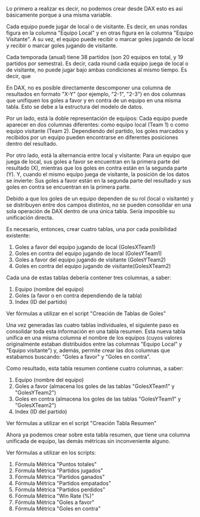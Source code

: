 Lo primero a realizar es decir, no podemos crear desde DAX esto es así básicamente porque a una misma variable.


Cada equipo puede jugar de local o de visitante. Es decir, en unas rondas figura en la columna "Equipo Local" y en otras figura en la columna "Equipo Visitante". A su vez, el equipo puede recibir o marcar goles jugando de local y recibir o marcar goles jugando de visitante.


Cada temporada (anual) tiene 38 partidos (son 20 equipos en total, y 19 partidos por semestra).
Es decir, cada round cada equipo juega de local o de visitante, no puede jugar bajo ambas condiciones al mismo tiempo. Es decir, que 


En DAX, no es posible directamente descomponer una columna de resultados en formato "X-Y" (por ejemplo, "2-1", "2-3") en dos columnas que unifiquen los goles a favor y en contra de un equipo en una misma tabla. Esto se debe a la estructura del modelo de datos.

Por un lado, está la doble representación de equipos: Cada equipo puede aparecer en dos columnas diferentes: como equipo local (Team 1) o como equipo visitante (Team 2). Dependiendo del partido, los goles marcados y recibidos por un equipo pueden encontrarse en diferentes posiciones dentro del resultado.

Por otro lado, está la alternancia entre local y visitante: Para un equipo que juega de local, sus goles a favor se encuentran en la primera parte del resultado (X), mientras que los goles en contra están en la segunda parte (Y). Y, cuando el mismo equipo juega de visitante, la posición de los datos se invierte: Sus goles a favor están en la segunda parte del resultado y sus goles en contra se encuentran en la primera parte.

Debido a que los goles de un equipo dependen de su rol (local o visitante) y se distribuyen entre dos campos distintos, no se pueden consolidar en una sola operación de DAX dentro de una única tabla. Sería imposible su unificación directa.

Es necesario, entonces, crear cuatro tablas, una por cada posibilidad existente:

1. Goles a favor del equipo jugando de local (GolesXTeam1)
2. Goles en contra del equipo jugando de local (GolesYTeam1)
3. Goles a favor del equipo jugando de visitante (GolesYTeam2)
4. Goles en contra del equipo jugando de visitante(GolesXTeam2)

Cada una de estas tablas debería contener tres columnas, a saber:
1. Equipo (nombre del equipo)
2. Goles (a favor o en contra dependiendo de la tabla)
3. Index (ID del partido)

Ver fórmulas a utilizar en el script "Creación de Tablas de Goles"

Una vez generadas las cuatro tablas individuales, el siguiente paso es consolidar toda esta información en una tabla resumen. Esta nueva tabla unifica en una misma columna el nombre de los equipos (cuyos valores originalmente estaban distribuidos entre las columnas "Equipo Local" y "Equipo visitante") y, además, permite crear las dos columnas que estabamos buscando: "Goles a favor" y "Goles en contra".

Como resultado, esta tabla resumen contiene cuatro columnas, a saber:

1. Equipo (nombre del equipo)
2. Goles a favor (almacena los goles de las tablas "GolesXTeam1" y "GolesYTeam2")
3. Goles en contra (almacena los goles de las tablas "GolesYTeam1" y "GolesXTeam2")
4. Index (ID del partido)

Ver fórmulas a utilizar en el script "Creación Tabla Resumen"

Ahora ya podemos crear sobre esta tabla resumen, que tiene una columna unificada de equipo, las demás métricas sin inconveniente alguno.

Ver fórmulas a utilizar en los scripts:

1. Fórmula Métrica "Puntos totales"
2. Fórmula Métrica "Partidos jugados"
3. Fórmula Métrica "Partidos ganados"
4. Fórmula Métrica "Partidos empatados"
5. Fórmula Métrica "Partidos perdidos"
6. Fórmula Métrica "Win Rate (%)"
7. Fórmula Métrica "Goles a favor"
8. Fórmula Métrica "Goles en contra"
